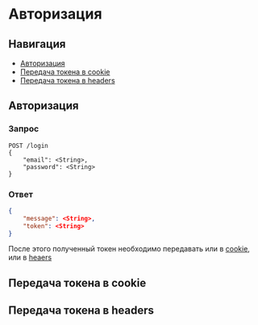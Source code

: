 # Авторизация

## Навигация
- [Авторизация](#авторизация)
- [Передача токена в cookie](#передача-токена-в-cookie)
- [Передача токена в headers](#передача-токена-в-headers)

## Авторизация
### **Запрос**
```
POST /login
{
    "email": <String>,
    "password": <String>
}
```

### **Ответ**
```json
{
    "message": <String>,
    "token": <String>
}
```

После этого полученный токен необходимо передавать или в [cookie](#cookie), или в [heaers](#headers)


## Передача токена в cookie

## Передача токена в headers